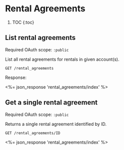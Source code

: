 # Rental Agreements

1. TOC
{:toc}

## List rental agreements

Required OAuth scope: `:public`

List all rental agreements for rentals in given account(s).

~~~
GET /rental_agreements
~~~

Response:

<%= json_response 'rental_agreements/index' %>

## Get a single rental agreement

Required OAuth scope: `:public`

Returns a single rental agreement identified by ID.

~~~
GET /rental_agreements/ID
~~~

<%= json_response 'rental_agreements/index' %>
